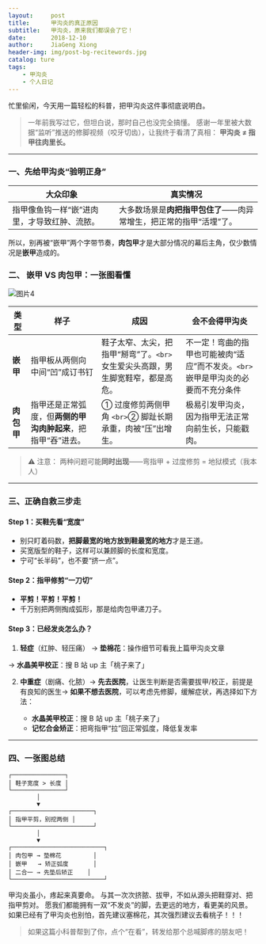 ```yaml
---
layout:     post
title:      甲沟炎的真正原因
subtitle:   甲沟炎，原来我们都误会了它！
date:       2018-12-10
author:     JiaGeng Xiong
header-img: img/post-bg-recitewords.jpg
catalog: ture
tags:
    - 甲沟炎
    - 个人日记
---
```

忙里偷闲，今天用一篇轻松的科普，把甲沟炎这件事彻底说明白。

> 一年前我写过它，但坦白说，那时自己也没完全搞懂。
> 感谢一年里被大数据“监听”推送的修脚视频（咬牙切齿），让我终于看清了真相：
> **甲沟炎 ≠ 指甲往肉里长。**

---

### 一、先给甲沟炎“验明正身”

| 大众印象                                       | 真实情况                                                                     |
| ---------------------------------------------- | ---------------------------------------------------------------------------- |
| 指甲像鱼钩一样“嵌”进肉里，才导致红肿、流脓。 | 大多数场景是**肉把指甲包住了**——肉异常增生，把正常的指甲“活埋”了。 |

所以，别再被“嵌甲”两个字带节奏，**肉包甲**才是大部分情况的幕后主角，仅少数情况是**嵌甲**造成的。

### 二、 嵌甲 VS 肉包甲：一张图看懂

![图片4]({{site.baseurl}}/_post/img-post/图片4.png)


| 类型             | 样子                                                                 | 成因                                                                               | 会不会得甲沟炎                                                                       |
| ---------------- | -------------------------------------------------------------------- | ---------------------------------------------------------------------------------- | ------------------------------------------------------------------------------------ |
| **嵌甲**   | 指甲板从两侧向中间“凹”成订书钉                                     | 鞋子太窄、太尖，把指甲“掰弯”了。`<br>`女生爱尖头高跟，男生脚宽鞋窄，都是高危。 | 不一定！弯曲的指甲也可能被肉“适应”而不发炎。`<br>`嵌甲是甲沟炎的必要而不充分条件 |
| **肉包甲** | 指甲还是正常弧度，但**两侧的甲沟肉肿起来**，把指甲“吞”进去。 | ① 过度修剪两侧甲角 `<br>`② 脚趾长期承重，肉被“压”出增生。                    | 极易引发甲沟炎，因为指甲无法正常向前生长，只能戳肉。                                 |

> ⚠️ 注意：
> 两种问题可能**同时出现**——弯指甲 + 过度修剪 = 地狱模式（我本人）

---

### 三、正确自救三步走

#### Step 1：买鞋先看“宽度”

- 别只盯着码数，**把脚最宽的地方放到鞋最宽的地方**才是王道。
- 买宽版型的鞋子，这样可以兼顾脚的长度和宽度。
- 宁可“长半码”，也不要“挤一点”。

#### Step 2：指甲修剪“一刀切”

- **平剪！平剪！平剪！**
- 千万别把两侧掏成弧形，那是给肉包甲递刀子。

#### Step 3：已经发炎怎么办？

1. **轻症**（红肿、轻压痛）
   → **垫棉花**：操作细节可看我上篇甲沟炎文章

→ **水晶美甲校正**：搜 B 站 up 主「桃子来了」

2. **中重症**（剧痛、化脓）→ **先去医院**，让医生判断是否需要拔甲/校正，前提是有良知的医生→ **如果不想去医院**，可以考虑先修脚，缓解症状，再选择如下方法：

   - **水晶美甲校正**：搜 B 站 up 主「桃子来了」
   - **记忆合金矫正**：把弯指甲“拉”回正常弧度，降低复发率

---

### 四、一张图总结

```text
┌───────────────┐
│ 鞋子宽度 > 长度 │
└───────────────┘
        │
        ▼
┌───────────────────────┐
│ 指甲平剪，别挖两侧 │
└───────────────────────┘
        │
        ▼
┌──────────────────────────┐
│ 肉包甲 → 垫棉花         │
│ 嵌甲   → 矫正弧度       │
│ 二合一 → 先垫后矫正    │
└──────────────────────────┘
```

甲沟炎虽小，疼起来真要命。
与其一次次挤脓、拔甲，不如从源头把鞋穿对、把指甲剪对。
愿我们都能拥有一双“不发炎”的脚，去更远的地方，看更美的风景。
如果已经有了甲沟炎也别怕，首先建议塞棉花，其次强烈建议去看桃子！！！

> 如果这篇小科普帮到了你，点个“在看”，转发给那个总喊脚疼的朋友吧！
